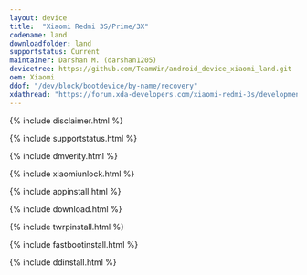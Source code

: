 ```yaml
---
layout: device
title:  "Xiaomi Redmi 3S/Prime/3X"
codename: land
downloadfolder: land
supportstatus: Current
maintainer: Darshan M. (darshan1205)
devicetree: https://github.com/TeamWin/android_device_xiaomi_land.git
oem: Xiaomi
ddof: "/dev/block/bootdevice/by-name/recovery"
xdathread: "https://forum.xda-developers.com/xiaomi-redmi-3s/development/recovery-twrp-3-1-0-0-xiaomi-redmi-3s-t3585945"
---
```


{% include disclaimer.html %}

{% include supportstatus.html %}

{% include dmverity.html %}

{% include xiaomiunlock.html %}

{% include appinstall.html %}

{% include download.html %}

{% include twrpinstall.html %}

{% include fastbootinstall.html %}

{% include ddinstall.html %}
